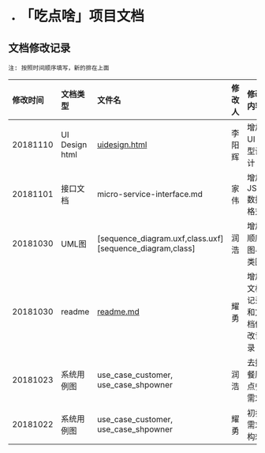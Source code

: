 * # <a name="ox7rhq"></a>「吃点啥」项目文档
[readme]:./README.md
[uidesign]:./Docs/uidesign/uidesign.rar

## 文档修改记录
    
    注: 按照时间顺序填写，新的排在上面

| 修改时间 | 文档类型 | 文件名 | 修改人 | 修改内容 |
| :--- | :--- | :--- | :--- | :--- |
| 20181110 | UI Design html |  [uidesign.html][uidesign] | 李阳辉 | 增加UI 原型设计 |
| 20181101 | 接口文档 | micro-service-interface.md | 家伟 | 增加JSON数据格式 |
| 20181030 | UML图 | [sequence_diagram.uxf,class.uxf][sequence_diagram,class] | 润浩 | 增加顺序图与类图 |
| 20181030 | readme | [readme.md][readme] | 耀勇 | 增加文档记录和文档修改记录 |
| 20181023 | 系统用例图 | use\_case\_customer, use\_case\_shpowner | 润浩 | 去掉餐厅点餐需求 |
| 20181022 | 系统用例图 | use\_case\_customer, use\_case\_shpowner | 耀勇 | 初步需求构想 |
